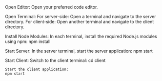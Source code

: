 Open Editor: Open your preferred code editor.

Open Terminal:
    For server-side:
        Open a terminal and navigate to the server directory.
    For client-side:
        Open another terminal and navigate to the client directory.

Install Node Modules:
    In each terminal, install the required Node.js modules using npm:
    npm install

Start Server:
In the server terminal, start the server application:
npm start

Start Client:
    Switch to the client terminal:
    cd client

    Start the client application:
    npm start
